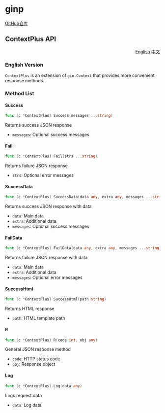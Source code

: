 # ginp

[GitHub仓库](https://github.com/DicoderCn/ginp)

## ContextPlus API

<div align="right">
  <a href="https://github.com/DicoderCn/ginp">English</a>
  <a href="https://github.com/DicoderCn/ginp/README_zh.md">中文</a>
</div>

<a id="english"></a>
### English Version
`ContextPlus` is an extension of `gin.Context` that provides more convenient response methods.

### Method List

#### Success
```go
func (c *ContextPlus) Success(messages ...string)
```
Returns success JSON response
- `messages`: Optional success messages

#### Fail
```go
func (c *ContextPlus) Fail(strs ...string)
```
Returns failure JSON response
- `strs`: Optional error messages

#### SuccessData
```go
func (c *ContextPlus) SuccessData(data any, extra any, messages ...string)
```
Returns success JSON response with data
- `data`: Main data
- `extra`: Additional data
- `messages`: Optional success messages

#### FailData
```go
func (c *ContextPlus) FailData(data any, extra any, messages ...string)
```
Returns failure JSON response with data
- `data`: Main data
- `extra`: Additional data
- `messages`: Optional error messages

#### SuccessHtml
```go
func (c *ContextPlus) SuccessHtml(path string)
```
Returns HTML response
- `path`: HTML template path

#### R
```go
func (c *ContextPlus) R(code int, obj any)
```
General JSON response method
- `code`: HTTP status code
- `obj`: Response object

#### Log
```go
func (c *ContextPlus) Log(data any)
```
Logs request data
- `data`: Log data